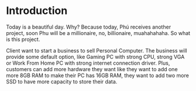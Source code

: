 # Introduction

Today is a beautiful day. Why? Because today, Phú receives another project, soon Phu will be a millionaire, no,
billionaire, muahahahaha. So what is this project.

Client want to start a business to sell Personal Computer. The business will provide some default option, like Gaming PC
with strong CPU, strong VGA or Work From Home PC with strong internet connection driver. Plus, customers can add more
hardware they want like they want to add one more 8GB RAM to make their PC has 16GB RAM, they want to add two more SSD
to have more capacity to store their data.
